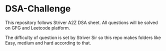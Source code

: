 # DSA-Challenge
This repository follows Striver A2Z DSA sheet. All questions will be solved on GFG and Leetcode platform.

The difficulty of question is set by Striver Sir so this repo makes folders like Easy, medium and hard according to that.
